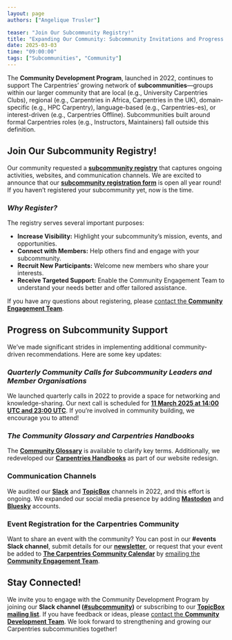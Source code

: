 ```yaml
---
layout: page
authors: ["Angelique Trusler"]

teaser: "Join Our Subcommunity Registry!"
title: "Expanding Our Community: Subcommunity Invitations and Progress Update"
date: 2025-03-03
time: "09:00:00"
tags: ["Subcommunities", "Community"]
---
```


The **Community Development Program**, launched in 2022, continues to support The Carpentries’ growing network of **subcommunities**—groups within our larger community that are local (e.g., University Carpentries Clubs), regional (e.g., Carpentries in Africa, Carpentries in the UK), domain-specific (e.g., HPC Carpentry), language-based (e.g., Carpentries-es), or interest-driven (e.g., Carpentries Offline). Subcommunities built around formal Carpentries roles (e.g., Instructors, Maintainers) fall outside this definition. 


## Join Our Subcommunity Registry!

Our community requested a **[subcommunity registry](https://carpentries.org/community/get-connected/)** that captures ongoing activities, websites, and communication channels. We are excited to announce that our **[subcommunity registration form](https://docs.google.com/forms/d/e/1FAIpQLSd3BKF2KGPc_vv3vyuMxs8bqsSHwZvM3C1v6wXaKwVUV8rT4g/viewform?usp=send_form)** is open all year round! If you haven’t registered your subcommunity yet, now is the time.


### _Why Register?_


The registry serves several important purposes:

* **Increase Visibility:** Highlight your subcommunity’s mission, events, and opportunities.
* **Connect with Members:** Help others find and engage with your subcommunity.
* **Recruit New Participants:** Welcome new members who share your interests.
* **Receive Targeted Support:** Enable the Community Engagement Team to understand your needs better and offer tailored assistance.

If you have any questions about registering, please [contact the **Community Engagement Team**](mailto:community@carpentries.org).


## Progress on Subcommunity Support

We’ve made significant strides in implementing additional community-driven recommendations. Here are some key updates:


### _Quarterly Community Calls for Subcommunity Leaders and Member Organisations_


We launched quarterly calls in 2022 to provide a space for networking and knowledge-sharing. Our next call is scheduled for **[11 March 2025 at 14:00 UTC and 23:00 UTC](https://pad.carpentries.org/community-development-program)**. If you’re involved in community building, we encourage you to attend!


### _The Community Glossary and Carpentries Handbooks_


The **[Community Glossary](https://github.com/carpentries/community-engagement/blob/main/glossary.md)** is available to clarify key terms. Additionally, we redeveloped our **[Carpentries Handbooks](https://docs.carpentries.org/index.html)** as part of our website redesign. 


### Communication Channels

We audited our **[Slack](https://slack-invite.carpentries.org/)** and **[TopicBox](https://carpentries.topicbox.com/latest)** channels in 2022, and this effort is ongoing. We expanded our social media presence by adding **[Mastodon](https://mastodon.social/@thecarpentries@hachyderm.io)** and **[Bluesky](https://bsky.app/profile/carpentries.carpentries.org)** accounts. 


### Event Registration for the Carpentries Community

Want to share an event with the community? You can post in our **#events Slack channel**, submit details for our **[newsletter](https://carpentries.org/about-us/newsletter/)**, or request that your event be added to **[The Carpentries Community Calendar](https://carpentries.org/community/events/)** by [emailing the **Community Engagement Team**](mailto:community@carpentries.org).


## Stay Connected!

We invite you to engage with the Community Development Program by joining our **Slack channel ([#subcommunity](https://carpentries.slack.com/archives/C03249JLX36))** or subscribing to our **[TopicBox mailing list](https://carpentries.topicbox.com/groups/community-development)**. If you have feedback or ideas, please [contact the **Community Development Team**](mailto:community@carpentries.org). We look forward to strengthening and growing our Carpentries subcommunities together!
